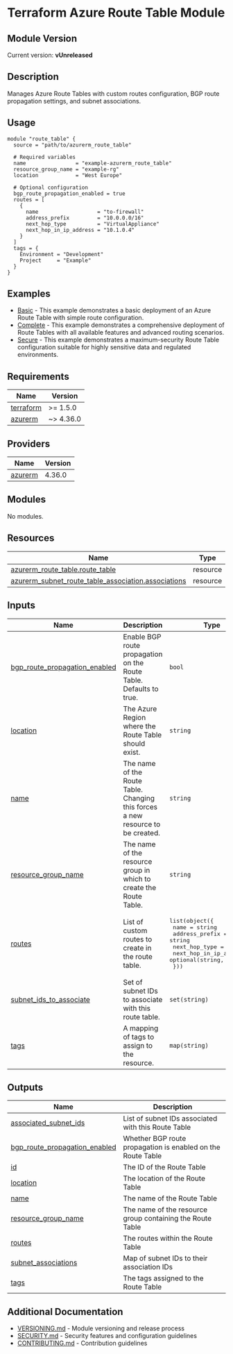 # Terraform Azure Route Table Module

## Module Version

<!-- BEGIN_VERSION -->
Current version: **vUnreleased**
<!-- END_VERSION -->

## Description

Manages Azure Route Tables with custom routes configuration, BGP route propagation settings, and subnet associations.

## Usage

```hcl
module "route_table" {
  source = "path/to/azurerm_route_table"

  # Required variables
  name                = "example-azurerm_route_table"
  resource_group_name = "example-rg"
  location            = "West Europe"

  # Optional configuration
  bgp_route_propagation_enabled = true
  routes = [
    {
      name                   = "to-firewall"
      address_prefix         = "10.0.0.0/16"
      next_hop_type          = "VirtualAppliance"
      next_hop_in_ip_address = "10.1.0.4"
    }
  ]
  tags = {
    Environment = "Development"
    Project     = "Example"
  }
}
```

## Examples

<!-- BEGIN_EXAMPLES -->
- [Basic](examples/basic) - This example demonstrates a basic deployment of an Azure Route Table with simple route configuration.
- [Complete](examples/complete) - This example demonstrates a comprehensive deployment of Route Tables with all available features and advanced routing scenarios.
- [Secure](examples/secure) - This example demonstrates a maximum-security Route Table configuration suitable for highly sensitive data and regulated environments.
<!-- END_EXAMPLES -->

<!-- BEGIN_TF_DOCS -->
## Requirements

| Name | Version |
|------|---------|
| <a name="requirement_terraform"></a> [terraform](#requirement\_terraform) | >= 1.5.0 |
| <a name="requirement_azurerm"></a> [azurerm](#requirement\_azurerm) | ~> 4.36.0 |

## Providers

| Name | Version |
|------|---------|
| <a name="provider_azurerm"></a> [azurerm](#provider\_azurerm) | 4.36.0 |

## Modules

No modules.

## Resources

| Name | Type |
|------|------|
| [azurerm_route_table.route_table](https://registry.terraform.io/providers/hashicorp/azurerm/latest/docs/resources/route_table) | resource |
| [azurerm_subnet_route_table_association.associations](https://registry.terraform.io/providers/hashicorp/azurerm/latest/docs/resources/subnet_route_table_association) | resource |

## Inputs

| Name | Description | Type | Default | Required |
|------|-------------|------|---------|:--------:|
| <a name="input_bgp_route_propagation_enabled"></a> [bgp\_route\_propagation\_enabled](#input\_bgp\_route\_propagation\_enabled) | Enable BGP route propagation on the Route Table. Defaults to true. | `bool` | `true` | no |
| <a name="input_location"></a> [location](#input\_location) | The Azure Region where the Route Table should exist. | `string` | n/a | yes |
| <a name="input_name"></a> [name](#input\_name) | The name of the Route Table. Changing this forces a new resource to be created. | `string` | n/a | yes |
| <a name="input_resource_group_name"></a> [resource\_group\_name](#input\_resource\_group\_name) | The name of the resource group in which to create the Route Table. | `string` | n/a | yes |
| <a name="input_routes"></a> [routes](#input\_routes) | List of custom routes to create in the route table. | <pre>list(object({<br/>    name                   = string<br/>    address_prefix         = string<br/>    next_hop_type          = string<br/>    next_hop_in_ip_address = optional(string, null)<br/>  }))</pre> | `[]` | no |
| <a name="input_subnet_ids_to_associate"></a> [subnet\_ids\_to\_associate](#input\_subnet\_ids\_to\_associate) | Set of subnet IDs to associate with this route table. | `set(string)` | `[]` | no |
| <a name="input_tags"></a> [tags](#input\_tags) | A mapping of tags to assign to the resource. | `map(string)` | `{}` | no |

## Outputs

| Name | Description |
|------|-------------|
| <a name="output_associated_subnet_ids"></a> [associated\_subnet\_ids](#output\_associated\_subnet\_ids) | List of subnet IDs associated with this Route Table |
| <a name="output_bgp_route_propagation_enabled"></a> [bgp\_route\_propagation\_enabled](#output\_bgp\_route\_propagation\_enabled) | Whether BGP route propagation is enabled on the Route Table |
| <a name="output_id"></a> [id](#output\_id) | The ID of the Route Table |
| <a name="output_location"></a> [location](#output\_location) | The location of the Route Table |
| <a name="output_name"></a> [name](#output\_name) | The name of the Route Table |
| <a name="output_resource_group_name"></a> [resource\_group\_name](#output\_resource\_group\_name) | The name of the resource group containing the Route Table |
| <a name="output_routes"></a> [routes](#output\_routes) | The routes within the Route Table |
| <a name="output_subnet_associations"></a> [subnet\_associations](#output\_subnet\_associations) | Map of subnet IDs to their association IDs |
| <a name="output_tags"></a> [tags](#output\_tags) | The tags assigned to the Route Table |
<!-- END_TF_DOCS -->

## Additional Documentation

- [VERSIONING.md](VERSIONING.md) - Module versioning and release process
- [SECURITY.md](SECURITY.md) - Security features and configuration guidelines
- [CONTRIBUTING.md](CONTRIBUTING.md) - Contribution guidelines